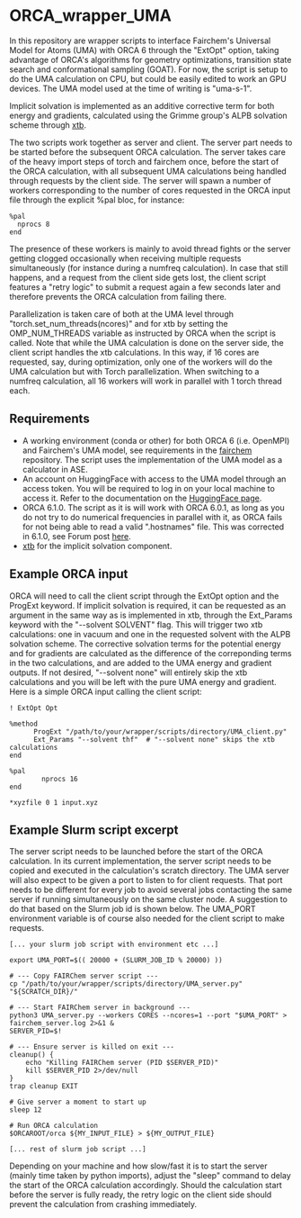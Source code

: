 # ORCA_wrapper_UMA

In this repository are wrapper scripts to interface Fairchem's Universal Model for Atoms (UMA) with ORCA 6 through the "ExtOpt" option, taking advantage of ORCA's algorithms for geometry optimizations, transition state search and conformational sampling (GOAT). For now, the script is setup to do the UMA calculation on CPU, but could be easily edited to work an GPU devices. The UMA model used at the time of writing is "uma-s-1".

Implicit solvation is implemented as an additive corrective term for both energy and gradients, calculated using the Grimme group's ALPB solvation scheme through [xtb](https://github.com/grimme-lab/xtb).

The two scripts work together as server and client. The server part needs to be started before the subsequent ORCA calculation. The server takes care of the heavy import steps of torch and fairchem once, before the start of the ORCA calculation, with all subsequent UMA calculations being handled through requests by the client side. The server will spawn a number of workers corresponding to the number of cores requested in the ORCA input file through the explicit %pal bloc, for instance:
```
%pal
  nprocs 8
end
```
The presence of these workers is mainly to avoid thread fights or the server getting clogged occasionally when receiving multiple requests simultaneously (for instance during a numfreq calculation). In case that still happens, and a request from the client side gets lost, the client script features a "retry logic" to submit a request again a few seconds later and therefore prevents the ORCA calculation from failing there.

Parallelization is taken care of both at the UMA level through "torch.set_num_threads(ncores)" and for xtb by setting the OMP_NUM_THREADS variable as instructed by ORCA when the script is called. Note that while the UMA calculation is done on the server side, the client script handles the xtb calculations.
In this way, if 16 cores are requested, say, during optimization, only one of the workers will do the UMA calculation but with Torch parallelization. When switching to a numfreq calculation, all 16 workers will work in parallel with 1 torch thread each.


## Requirements
- A working environment (conda or other) for both ORCA 6 (i.e. OpenMPI) and Fairchem's UMA model, see requirements in the [fairchem](https://github.com/facebookresearch/fairchem) repository. The script uses the implementation of the UMA model as a calculator in ASE.
- An account on HuggingFace with access to the UMA model through an access token. You will be required to log in on your local machine to access it. Refer to the documentation on the [HuggingFace page](https://huggingface.co/facebook/UMA).
- ORCA 6.1.0. The script as it is will work with ORCA 6.0.1, as long as you do not try to do numerical frequencies in parallel with it, as ORCA fails for not being able to read a valid ".hostnames" file. This was corrected in 6.1.0, see Forum post [here](https://orcaforum.kofo.mpg.de/viewtopic.php?f=11&t=13416).
- [xtb](https://github.com/grimme-lab/xtb) for the implicit solvation component.

## Example ORCA input
ORCA will need to call the client script through the ExtOpt option and the ProgExt keyword.
If implicit solvation is required, it can be requested as an argument in the same way as is implemented in xtb, through the Ext_Params keyword with the "--solvent SOLVENT" flag. This will trigger two xtb calculations: one in vacuum and one in the requested solvent with the ALPB solvation scheme. The corrective solvation terms for the potential energy and for gradients are calculated as the difference of the correponding terms in the two calculations, and are added to the UMA energy and gradient outputs. If not desired, "--solvent none" will entirely skip the xtb calculations and you will be left with the pure UMA energy and gradient. Here is a simple ORCA input calling the client script:
```
! ExtOpt Opt

%method
      ProgExt "/path/to/your/wrapper/scripts/directory/UMA_client.py"
      Ext_Params "--solvent thf"  # "--solvent none" skips the xtb calculations
end

%pal
        nprocs 16
end

*xyzfile 0 1 input.xyz

```

## Example Slurm script excerpt
The server script needs to be launched before the start of the ORCA calculation. In its current implementation, the server script needs to be copied and executed in the calculation's scratch directory.
The UMA server will also expect to be given a port to listen to for client requests. That port needs to be different for every job to avoid several jobs contacting the same server if running simultaneously on the same cluster node. A suggestion to do that based on the Slurm job id is shown below. The UMA_PORT environment variable is of course also needed for the client script to make requests.

```
[... your slurm job script with environment etc ...]

export UMA_PORT=$(( 20000 + (SLURM_JOB_ID % 20000) ))

# --- Copy FAIRChem server script ---
cp "/path/to/your/wrapper/scripts/directory/UMA_server.py" "${SCRATCH_DIR}/"

# --- Start FAIRChem server in background ---
python3 UMA_server.py --workers CORES --ncores=1 --port "$UMA_PORT" > fairchem_server.log 2>&1 &
SERVER_PID=$!

# --- Ensure server is killed on exit ---
cleanup() {
    echo "Killing FAIRChem server (PID $SERVER_PID)"
    kill $SERVER_PID 2>/dev/null
}
trap cleanup EXIT

# Give server a moment to start up
sleep 12

# Run ORCA calculation
$ORCAROOT/orca ${MY_INPUT_FILE} > ${MY_OUTPUT_FILE}

[... rest of slurm job script ...]
``` 

Depending on your machine and how slow/fast it is to start the server (mainly time taken by python imports), adjust the "sleep" command to delay the start of the ORCA calculation accordingly. Should the calculation start before the server is fully ready, the retry logic on the client side should prevent the calculation from crashing immediately.

